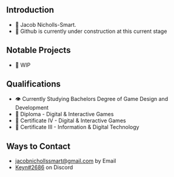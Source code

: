 ## Introduction
- 🧑 Jacob Nicholls-Smart.
- 🧭 Github is currently under construction at this current stage 

## Notable Projects 
- 🚧 WIP

## Qualifications
- 👁️ Currently Studying Bachelors Degree of Game Design and Development
- 📙 Diploma - Digital & Interactive Games
- 📗 Certificate IV - Digital & Interactive Games 
- 📘 Certificate III - Information & Digital Technology

## Ways to Contact
- [jacobnichollssmart@gmail.com](jacobnichollssmart@gmail.com) by Email
- [Keyn#2686](./) on Discord
